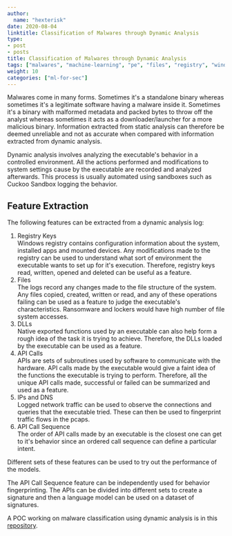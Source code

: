 ```yaml
---
author:
  name: "hexterisk"
date: 2020-08-04
linktitle: Classification of Malwares through Dynamic Analysis
type:
- post
- posts
title: Classification of Malwares through Dynamic Analysis
tags: ["malwares", "machine-learning", "pe", "files", "registry", "windows", "signature", "api-calls"]
weight: 10
categories: ["ml-for-sec"]
---
```


Malwares come in many forms. Sometimes it's a standalone binary whereas sometimes it's a legitimate software having a malware inside it. Sometimes it's a binary with malformed metadata and packed bytes to throw off the analyst whereas sometimes it acts as a downloader/launcher for a more malicious binary. Information extracted from static analysis can therefore be deemed unreliable and not as accurate when compared with information extracted from dynamic analysis.

Dynamic analysis involves analyzing the executable's behavior in a controlled environment. All the actions performed and modifications to system settings cause by the executable are recorded and analyzed afterwards. This process is usually automated using sandboxes such as Cuckoo Sandbox logging the behavior.

## Feature Extraction

The following features can be extracted from a dynamic analysis log:

1.  Registry Keys  
    Windows registry contains configuration information about the system, installed apps and mounted devices. Any modifications made to the registry can be used to understand what sort of environment the executable wants to set up for it's execution. Therefore, registry keys read, written, opened and deleted can be useful as a feature.
2.  Files  
    The logs record any changes made to the file structure of the system. Any files copied, created, written or read, and any of these operations failing can be used as a feature to judge the executable's characteristics. Ransomware and lockers would have high number of file system accesses.
3.  DLLs  
    Native exported functions used by an executable can also help form a rough idea of the task it is trying to achieve. Therefore, the DLLs loaded by the executable can be used as a feature.
4.  API Calls  
    APIs are sets of subroutines used by software to communicate with the hardware. API calls made by the executable would give a faint idea of the functions the executable is trying to perform. Therefore, all the unique API calls made, successful or failed can be summarized and used as a feature.
5.  IPs and DNS  
    Logged network traffic can be used to observe the connections and queries that the executable tried. These can then be used to fingerprint traffic flows in the pcaps.
6.  API Call Sequence  
    The order of API calls made by an executable is the closest one can get to it's behavior since an ordered call sequence can define a particular intent.

Different sets of these features can be used to try out the performance of the models.

The API Call Sequence feature can be independently used for behavior fingerprinting. The APIs can be divided into different sets to create a signature and then a language model can be used on a dataset of signatures.

A POC working on malware classification using dynamic analysis is in this [repository](https://github.com/hexterisk/dynamic-malwired/).